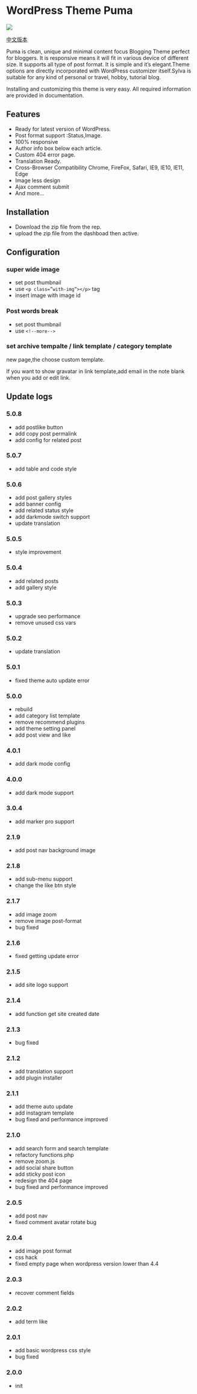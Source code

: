 # WordPress Theme Puma

![](https://static.fatesinger.com/2025/01/10eb5gy4cj9fvxag.png)

[中文版本](https://github.com/bigfa/Puma/blob/master/README_CN.md)

Puma is clean, unique and minimal content focus Blogging Theme perfect for bloggers. It is responsive means it will fit in various device of different size. It supports all type of post format. It is simple and it’s elegant.Theme options are directly incorporated with WordPress customizer itself.Sylva is suitable for any kind of personal or travel, hobby, tutorial blog.

Installing and customizing this theme is very easy. All required information are provided in documentation.

## Features

- Ready for latest version of WordPress.
- Post format support :Status,Image.
- 100% responsive
- Author info box below each article.
- Custom 404 error page.
- Translation Ready.
- Cross-Browser Compatibility Chrome, FireFox, Safari, IE9, IE10, IE11, Edge
- Image less design
- Ajax comment submit
- And more…

## Installation

- Download the zip file from the rep.
- upload the zip file from the dashboad then active.

## Configuration

### super wide image

- set post thumbnail
- use `<p class=”with-img”></p>` tag
- insert image with image id

### Post words break

- set post thumbnail
- use `<!--more-->`

### set archive tempalte / link template / category template

new page,the choose custom template.

If you want to show gravatar in link template,add email in the note blank when you add or edit link.

## Update logs

### 5.0.8

- add postlike button
- add copy post permalink
- add config for related post

### 5.0.7

- add table and code style

### 5.0.6

- add post gallery styles
- add banner config
- add related status style
- add darkmode switch support
- update translation

### 5.0.5

- style improvement

### 5.0.4

- add related posts
- add gallery style

### 5.0.3

- upgrade seo performance
- remove unused css vars

### 5.0.2

- update translation

### 5.0.1

- fixed theme auto update error

### 5.0.0

- rebuild
- add category list template
- remove recommend plugins
- add theme setting panel
- add post view and like

### 4.0.1

- add dark mode config

### 4.0.0

- add dark mode support

### 3.0.4

- add marker pro support

### 2.1.9

- add post nav background image

### 2.1.8

- add sub-menu support
- change the like btn style

### 2.1.7

- add image zoom
- remove image post-format
- bug fixed

### 2.1.6

- fixed getting update error

### 2.1.5

- add site logo support

### 2.1.4

- add function get site created date

### 2.1.3

- bug fixed

### 2.1.2

- add translation support
- add plugin installer

### 2.1.1

- add theme auto update
- add instagram template
- bug fixed and performance improved

### 2.1.0

- add search form and search template
- refactory functions.php
- remove zoom.js
- add social share button
- add sticky post icon
- redesign the 404 page
- bug fixed and performance improved

### 2.0.5

- add post nav
- fixed comment avatar rotate bug

### 2.0.4

- add image post format
- css hack
- fixed empty page when wordpress version lower than 4.4

### 2.0.3

- recover comment fields

### 2.0.2

- add term like

### 2.0.1

- add basic wordpress css style
- bug fixed

### 2.0.0

- init
